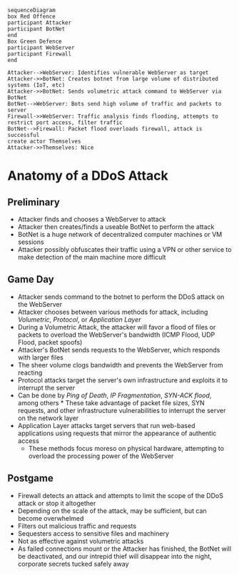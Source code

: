 ```mermaid
sequenceDiagram
box Red Offence
participant Attacker
participant BotNet
end
Box Green Defence
participant WebServer
participant Firewall
end

Attacker-->WebServer: Identifies vulnerable WebServer as target
Attacker->>BotNet: Creates botnet from large volume of distributed systems (IoT, etc)
Attacker->>BotNet: Sends volumetric attack command to WebServer via BotNet
BotNet-->WebServer: Bots send high volume of traffic and packets to server
Firewall->>WebServer: Traffic analysis finds flooding, attempts to restrict port access, filter traffic
BotNet-->Firewall: Packet flood overloads firewall, attack is successful
create actor Themselves
Attacker->>Themselves: Nice

```
# Anatomy of a DDoS Attack

## Preliminary
* Attacker finds and chooses a WebServer to attack
* Attacker then creates/finds a useable BotNet to perform the attack
 * BotNet is a huge network of decentralized computer machines or VM sessions
* Attacker possibly obfuscates their traffic using a VPN or other service to make detection of the main machine more difficult

## Game Day
* Attacker sends command to the botnet to perform the DDoS attack on the WebServer
 * Attacker chooses between various methods for attack, including _Volumetric_, _Protocol_, or _Application Layer_
  * During a Volumetric Attack, the attacker will favor a flood of files or packets to overload the WebServer's bandwidth (ICMP Flood, UDP Flood, packet spoofs)
   * Attacker's BotNet sends requests to the WebServer, which responds with larger files
   * The sheer volume clogs bandwidth and prevents the WebServer from reacting
  * Protocol attacks target the server's own infrastructure and exploits it to interrupt the server
   * Can be done by _Ping of Death_, _IP Fragmentation_, _SYN-ACK flood_, among others
    * These take advantage of packet file sizes, SYN requests, and other infrastructure vulnerabilities to interrupt the server on the network layer
  * Application Layer attacks target servers that run web-based applications using requests that mirror the appearance of authentic access
    * These methods focus moreso on physical hardware, attempting to overload the processing power of the WebServer
	
## Postgame
* Firewall detects an attack and attempts to limit the scope of the DDoS attack or stop it altogether
 * Depending on the scale of the attack, may be sufficient, but can become overwhelmed
 * Filters out malicious traffic and requests
 * Sequesters access to sensitive files and machinery
 * Not as effective against volumetric attacks
* As failed connections mount or the Attacker has finished, the BotNet will be deactivated, and our intrepid thief will disappear into the night, corporate secrets tucked safely away